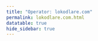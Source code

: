 ```yaml
---
title: "Operator: lokodlare.com"
permalink: lokodlare.com.html
datatable: true
hide_sidebar: true
---
```


<div>                        <script type="text/javascript">window.PlotlyConfig = {MathJaxConfig: 'local'};</script>
        <script src="https://cdn.plot.ly/plotly-2.4.2.min.js"></script>                <div id="b193df80-a898-4084-8b29-52a7cb139fe3" class="plotly-graph-div" style="height:100%; width:100%;"></div>            <script type="text/javascript">                                    window.PLOTLYENV=window.PLOTLYENV || {};                                    if (document.getElementById("b193df80-a898-4084-8b29-52a7cb139fe3")) {                    Plotly.newPlot(                        "b193df80-a898-4084-8b29-52a7cb139fe3",                        [{"name":"exit probability (%)","type":"scatter","x":["2021-11-06","2021-11-07","2021-11-08","2021-11-09","2021-11-10","2021-11-11","2021-11-12","2021-11-13","2021-11-14","2021-11-15","2021-11-16","2021-11-17","2021-11-19","2021-11-20","2021-11-21","2021-11-22","2021-11-23","2021-11-24","2021-11-25","2021-11-27","2021-11-28","2021-11-29","2021-11-30","2021-12-01","2021-12-02","2021-12-03","2021-12-04","2021-12-05","2021-12-06","2021-12-07","2021-12-08","2021-12-09","2021-12-10","2021-12-11","2021-12-12","2021-12-13","2021-12-14","2021-12-15","2021-12-16","2021-12-17","2021-12-18","2021-12-19","2021-12-20","2021-12-21","2021-12-22","2021-12-23","2021-12-25","2021-12-26","2021-12-27","2021-12-28","2021-12-29","2021-12-30","2021-12-31","2022-01-01","2022-01-02","2022-01-03","2022-01-04","2022-01-05","2022-01-06","2022-01-07","2022-01-08","2022-01-09","2022-01-10","2022-01-11","2022-01-12","2022-01-13","2022-01-14","2022-01-15","2022-01-16","2022-01-17","2022-01-18","2022-01-19","2022-01-20","2022-01-21","2022-01-22","2022-01-23","2022-01-24","2022-01-25","2022-01-26","2022-01-27","2022-01-28","2022-01-29","2022-01-30","2022-01-31","2022-02-01","2022-02-02","2022-02-03","2022-02-04","2022-02-05","2022-02-06","2022-02-07","2022-02-08","2022-02-09","2022-02-10","2022-02-11","2022-02-12","2022-02-13","2022-02-14","2022-02-15","2022-02-16","2022-02-17","2022-02-18","2022-02-19","2022-02-20","2022-02-21","2022-02-22","2022-02-23","2022-02-24","2022-02-25","2022-02-26","2022-02-27","2022-02-28","2022-03-01","2022-03-02","2022-03-03","2022-03-04","2022-03-06","2022-03-07","2022-03-08","2022-03-09","2022-03-10","2022-03-11","2022-03-12","2022-03-13","2022-03-14","2022-03-15","2022-03-16","2022-03-17","2022-03-18","2022-03-19","2022-03-20","2022-03-21","2022-03-22","2022-03-23","2022-03-24","2022-03-25","2022-03-26","2022-03-27","2022-03-28","2022-03-29","2022-03-30","2022-03-31","2022-04-01","2022-04-02","2022-04-03","2022-04-04"],"xaxis":"x","y":[0.0,0.0,0.0,0.0,0.0,0.0,0.0,0.0,0.0,null,0.0,0.0,0.0,0.0,0.0,0.0,0.0,0.0,0.04,0.03,0.09,0.12,0.18,0.26,0.27,0.32,0.35,0.37,0.39,0.4,0.42,0.42,0.44,0.45,0.46,0.5,0.61,0.66,0.74,0.78,0.83,0.87,0.93,0.33,0.29,0.3,0.29,0.28,0.28,0.28,0.25,0.27,0.27,0.28,0.33,0.35,0.71,0.79,0.9,0.96,0.83,0.84,0.98,0.98,1.03,0.99,1.11,1.11,1.03,1.12,1.1,1.11,1.08,1.0,1.0,1.06,1.04,1.06,1.09,1.07,1.07,1.09,1.08,1.05,1.05,1.02,1.0,0.99,1.14,0.97,0.97,0.58,0.61,0.67,0.68,0.66,0.66,0.65,0.63,0.65,0.66,0.66,0.66,0.63,0.63,0.64,0.62,0.65,0.63,0.62,0.62,0.59,0.58,0.59,0.59,0.59,0.6,0.63,0.63,0.66,0.64,0.64,1.15,1.16,1.28,1.36,1.34,1.33,1.91,1.96,1.97,2.03,2.1,2.11,2.1,2.15,2.19,3.44,3.44,3.25,3.3,3.3,3.28,3.19,3.11,3.06],"yaxis":"y"},{"name":"guard probability (%)","type":"scatter","x":["2021-11-06","2021-11-07","2021-11-08","2021-11-09","2021-11-10","2021-11-11","2021-11-12","2021-11-13","2021-11-14","2021-11-15","2021-11-16","2021-11-17","2021-11-19","2021-11-20","2021-11-21","2021-11-22","2021-11-23","2021-11-24","2021-11-25","2021-11-27","2021-11-28","2021-11-29","2021-11-30","2021-12-01","2021-12-02","2021-12-03","2021-12-04","2021-12-05","2021-12-06","2021-12-07","2021-12-08","2021-12-09","2021-12-10","2021-12-11","2021-12-12","2021-12-13","2021-12-14","2021-12-15","2021-12-16","2021-12-17","2021-12-18","2021-12-19","2021-12-20","2021-12-21","2021-12-22","2021-12-23","2021-12-25","2021-12-26","2021-12-27","2021-12-28","2021-12-29","2021-12-30","2021-12-31","2022-01-01","2022-01-02","2022-01-03","2022-01-04","2022-01-05","2022-01-06","2022-01-07","2022-01-08","2022-01-09","2022-01-10","2022-01-11","2022-01-12","2022-01-13","2022-01-14","2022-01-15","2022-01-16","2022-01-17","2022-01-18","2022-01-19","2022-01-20","2022-01-21","2022-01-22","2022-01-23","2022-01-24","2022-01-25","2022-01-26","2022-01-27","2022-01-28","2022-01-29","2022-01-30","2022-01-31","2022-02-01","2022-02-02","2022-02-03","2022-02-04","2022-02-05","2022-02-06","2022-02-07","2022-02-08","2022-02-09","2022-02-10","2022-02-11","2022-02-12","2022-02-13","2022-02-14","2022-02-15","2022-02-16","2022-02-17","2022-02-18","2022-02-19","2022-02-20","2022-02-21","2022-02-22","2022-02-23","2022-02-24","2022-02-25","2022-02-26","2022-02-27","2022-02-28","2022-03-01","2022-03-02","2022-03-03","2022-03-04","2022-03-06","2022-03-07","2022-03-08","2022-03-09","2022-03-10","2022-03-11","2022-03-12","2022-03-13","2022-03-14","2022-03-15","2022-03-16","2022-03-17","2022-03-18","2022-03-19","2022-03-20","2022-03-21","2022-03-22","2022-03-23","2022-03-24","2022-03-25","2022-03-26","2022-03-27","2022-03-28","2022-03-29","2022-03-30","2022-03-31","2022-04-01","2022-04-02","2022-04-03","2022-04-04"],"xaxis":"x","y":[0.0,0.0,0.0,0.0,0.0,0.0,0.0,0.0,0.1,null,0.0,0.0,0.0,0.0,0.0,0.14,0.65,0.8,0.79,0.92,1.19,1.11,1.01,1.07,1.12,1.03,1.04,1.02,1.07,0.99,1.04,1.08,1.08,1.06,1.06,1.08,1.04,1.04,1.55,1.54,1.53,1.46,1.46,1.43,1.44,1.35,1.36,1.35,1.38,1.51,1.55,1.53,1.61,1.65,1.68,1.71,1.64,1.67,1.67,1.71,2.13,2.08,2.13,2.07,2.16,2.17,2.21,2.21,2.2,2.21,2.24,2.24,2.18,2.26,2.18,2.21,2.32,2.38,2.39,2.6,2.6,2.64,2.67,2.7,2.86,2.83,2.87,3.13,2.94,2.95,2.97,3.26,3.06,2.98,3.01,3.02,3.17,3.14,3.1,3.1,3.06,3.03,2.93,2.89,2.82,2.78,2.79,2.84,2.85,2.84,2.83,2.86,2.83,2.9,2.94,3.11,3.0,3.07,3.16,3.15,3.12,3.36,3.2,3.19,3.17,3.39,3.44,3.47,3.38,3.32,3.22,3.24,3.26,3.21,3.24,3.21,3.33,3.2,3.16,3.24,3.28,3.3,3.3,3.27,3.29,3.38],"yaxis":"y"},{"name":"advertised bandwidth","type":"scatter","x":["2021-11-06","2021-11-07","2021-11-08","2021-11-09","2021-11-10","2021-11-11","2021-11-12","2021-11-13","2021-11-14","2021-11-15","2021-11-16","2021-11-17","2021-11-19","2021-11-20","2021-11-21","2021-11-22","2021-11-23","2021-11-24","2021-11-25","2021-11-27","2021-11-28","2021-11-29","2021-11-30","2021-12-01","2021-12-02","2021-12-03","2021-12-04","2021-12-05","2021-12-06","2021-12-07","2021-12-08","2021-12-09","2021-12-10","2021-12-11","2021-12-12","2021-12-13","2021-12-14","2021-12-15","2021-12-16","2021-12-17","2021-12-18","2021-12-19","2021-12-20","2021-12-21","2021-12-22","2021-12-23","2021-12-25","2021-12-26","2021-12-27","2021-12-28","2021-12-29","2021-12-30","2021-12-31","2022-01-01","2022-01-02","2022-01-03","2022-01-04","2022-01-05","2022-01-06","2022-01-07","2022-01-08","2022-01-09","2022-01-10","2022-01-11","2022-01-12","2022-01-13","2022-01-14","2022-01-15","2022-01-16","2022-01-17","2022-01-18","2022-01-19","2022-01-20","2022-01-21","2022-01-22","2022-01-23","2022-01-24","2022-01-25","2022-01-26","2022-01-27","2022-01-28","2022-01-29","2022-01-30","2022-01-31","2022-02-01","2022-02-02","2022-02-03","2022-02-04","2022-02-05","2022-02-06","2022-02-07","2022-02-08","2022-02-09","2022-02-10","2022-02-11","2022-02-12","2022-02-13","2022-02-14","2022-02-15","2022-02-16","2022-02-17","2022-02-18","2022-02-19","2022-02-20","2022-02-21","2022-02-22","2022-02-23","2022-02-24","2022-02-25","2022-02-26","2022-02-27","2022-02-28","2022-03-01","2022-03-02","2022-03-03","2022-03-04","2022-03-06","2022-03-07","2022-03-08","2022-03-09","2022-03-10","2022-03-11","2022-03-12","2022-03-13","2022-03-14","2022-03-15","2022-03-16","2022-03-17","2022-03-18","2022-03-19","2022-03-20","2022-03-21","2022-03-22","2022-03-23","2022-03-24","2022-03-25","2022-03-26","2022-03-27","2022-03-28","2022-03-29","2022-03-30","2022-03-31","2022-04-01","2022-04-02","2022-04-03","2022-04-04"],"xaxis":"x","y":[0.0,0.07,0.17,0.2,0.27,0.41,0.71,0.77,1.21,1.44,1.52,1.69,2.51,2.63,3.06,3.35,3.46,3.73,3.76,3.95,4.1,3.92,4.26,4.28,4.39,4.44,4.46,4.38,4.12,4.5,4.49,5.19,5.39,5.47,5.54,5.97,6.44,6.79,6.89,7.09,7.15,7.23,7.29,7.25,7.35,7.37,7.52,7.76,7.97,8.2,8.08,8.38,8.73,9.24,9.46,10.34,10.82,11.38,12.08,12.72,12.91,13.12,13.2,13.29,13.22,13.54,13.4,13.32,13.79,13.57,13.49,13.65,13.73,13.97,14.0,14.31,14.43,14.5,14.58,14.74,14.72,14.54,14.42,14.31,14.36,14.46,14.51,14.49,14.43,14.4,14.1,14.24,14.33,14.22,14.45,14.66,14.56,14.42,14.52,14.48,14.63,14.63,14.36,14.54,14.62,15.06,15.31,15.64,15.92,16.08,16.25,16.04,15.88,16.2,16.33,16.42,17.41,17.44,17.41,17.57,17.31,17.43,17.46,17.81,19.35,19.53,19.66,19.76,19.65,19.16,19.15,18.99,19.02,19.09,19.33,19.4,19.77,20.09,20.27,21.04,21.16,21.16,21.78,21.85,21.81,21.89],"yaxis":"y2"}],                        {"hovermode":"x","template":{"data":{"bar":[{"error_x":{"color":"#2a3f5f"},"error_y":{"color":"#2a3f5f"},"marker":{"line":{"color":"#E5ECF6","width":0.5},"pattern":{"fillmode":"overlay","size":10,"solidity":0.2}},"type":"bar"}],"barpolar":[{"marker":{"line":{"color":"#E5ECF6","width":0.5},"pattern":{"fillmode":"overlay","size":10,"solidity":0.2}},"type":"barpolar"}],"carpet":[{"aaxis":{"endlinecolor":"#2a3f5f","gridcolor":"white","linecolor":"white","minorgridcolor":"white","startlinecolor":"#2a3f5f"},"baxis":{"endlinecolor":"#2a3f5f","gridcolor":"white","linecolor":"white","minorgridcolor":"white","startlinecolor":"#2a3f5f"},"type":"carpet"}],"choropleth":[{"colorbar":{"outlinewidth":0,"ticks":""},"type":"choropleth"}],"contour":[{"colorbar":{"outlinewidth":0,"ticks":""},"colorscale":[[0.0,"#0d0887"],[0.1111111111111111,"#46039f"],[0.2222222222222222,"#7201a8"],[0.3333333333333333,"#9c179e"],[0.4444444444444444,"#bd3786"],[0.5555555555555556,"#d8576b"],[0.6666666666666666,"#ed7953"],[0.7777777777777778,"#fb9f3a"],[0.8888888888888888,"#fdca26"],[1.0,"#f0f921"]],"type":"contour"}],"contourcarpet":[{"colorbar":{"outlinewidth":0,"ticks":""},"type":"contourcarpet"}],"heatmap":[{"colorbar":{"outlinewidth":0,"ticks":""},"colorscale":[[0.0,"#0d0887"],[0.1111111111111111,"#46039f"],[0.2222222222222222,"#7201a8"],[0.3333333333333333,"#9c179e"],[0.4444444444444444,"#bd3786"],[0.5555555555555556,"#d8576b"],[0.6666666666666666,"#ed7953"],[0.7777777777777778,"#fb9f3a"],[0.8888888888888888,"#fdca26"],[1.0,"#f0f921"]],"type":"heatmap"}],"heatmapgl":[{"colorbar":{"outlinewidth":0,"ticks":""},"colorscale":[[0.0,"#0d0887"],[0.1111111111111111,"#46039f"],[0.2222222222222222,"#7201a8"],[0.3333333333333333,"#9c179e"],[0.4444444444444444,"#bd3786"],[0.5555555555555556,"#d8576b"],[0.6666666666666666,"#ed7953"],[0.7777777777777778,"#fb9f3a"],[0.8888888888888888,"#fdca26"],[1.0,"#f0f921"]],"type":"heatmapgl"}],"histogram":[{"marker":{"pattern":{"fillmode":"overlay","size":10,"solidity":0.2}},"type":"histogram"}],"histogram2d":[{"colorbar":{"outlinewidth":0,"ticks":""},"colorscale":[[0.0,"#0d0887"],[0.1111111111111111,"#46039f"],[0.2222222222222222,"#7201a8"],[0.3333333333333333,"#9c179e"],[0.4444444444444444,"#bd3786"],[0.5555555555555556,"#d8576b"],[0.6666666666666666,"#ed7953"],[0.7777777777777778,"#fb9f3a"],[0.8888888888888888,"#fdca26"],[1.0,"#f0f921"]],"type":"histogram2d"}],"histogram2dcontour":[{"colorbar":{"outlinewidth":0,"ticks":""},"colorscale":[[0.0,"#0d0887"],[0.1111111111111111,"#46039f"],[0.2222222222222222,"#7201a8"],[0.3333333333333333,"#9c179e"],[0.4444444444444444,"#bd3786"],[0.5555555555555556,"#d8576b"],[0.6666666666666666,"#ed7953"],[0.7777777777777778,"#fb9f3a"],[0.8888888888888888,"#fdca26"],[1.0,"#f0f921"]],"type":"histogram2dcontour"}],"mesh3d":[{"colorbar":{"outlinewidth":0,"ticks":""},"type":"mesh3d"}],"parcoords":[{"line":{"colorbar":{"outlinewidth":0,"ticks":""}},"type":"parcoords"}],"pie":[{"automargin":true,"type":"pie"}],"scatter":[{"marker":{"colorbar":{"outlinewidth":0,"ticks":""}},"type":"scatter"}],"scatter3d":[{"line":{"colorbar":{"outlinewidth":0,"ticks":""}},"marker":{"colorbar":{"outlinewidth":0,"ticks":""}},"type":"scatter3d"}],"scattercarpet":[{"marker":{"colorbar":{"outlinewidth":0,"ticks":""}},"type":"scattercarpet"}],"scattergeo":[{"marker":{"colorbar":{"outlinewidth":0,"ticks":""}},"type":"scattergeo"}],"scattergl":[{"marker":{"colorbar":{"outlinewidth":0,"ticks":""}},"type":"scattergl"}],"scattermapbox":[{"marker":{"colorbar":{"outlinewidth":0,"ticks":""}},"type":"scattermapbox"}],"scatterpolar":[{"marker":{"colorbar":{"outlinewidth":0,"ticks":""}},"type":"scatterpolar"}],"scatterpolargl":[{"marker":{"colorbar":{"outlinewidth":0,"ticks":""}},"type":"scatterpolargl"}],"scatterternary":[{"marker":{"colorbar":{"outlinewidth":0,"ticks":""}},"type":"scatterternary"}],"surface":[{"colorbar":{"outlinewidth":0,"ticks":""},"colorscale":[[0.0,"#0d0887"],[0.1111111111111111,"#46039f"],[0.2222222222222222,"#7201a8"],[0.3333333333333333,"#9c179e"],[0.4444444444444444,"#bd3786"],[0.5555555555555556,"#d8576b"],[0.6666666666666666,"#ed7953"],[0.7777777777777778,"#fb9f3a"],[0.8888888888888888,"#fdca26"],[1.0,"#f0f921"]],"type":"surface"}],"table":[{"cells":{"fill":{"color":"#EBF0F8"},"line":{"color":"white"}},"header":{"fill":{"color":"#C8D4E3"},"line":{"color":"white"}},"type":"table"}]},"layout":{"annotationdefaults":{"arrowcolor":"#2a3f5f","arrowhead":0,"arrowwidth":1},"autotypenumbers":"strict","coloraxis":{"colorbar":{"outlinewidth":0,"ticks":""}},"colorscale":{"diverging":[[0,"#8e0152"],[0.1,"#c51b7d"],[0.2,"#de77ae"],[0.3,"#f1b6da"],[0.4,"#fde0ef"],[0.5,"#f7f7f7"],[0.6,"#e6f5d0"],[0.7,"#b8e186"],[0.8,"#7fbc41"],[0.9,"#4d9221"],[1,"#276419"]],"sequential":[[0.0,"#0d0887"],[0.1111111111111111,"#46039f"],[0.2222222222222222,"#7201a8"],[0.3333333333333333,"#9c179e"],[0.4444444444444444,"#bd3786"],[0.5555555555555556,"#d8576b"],[0.6666666666666666,"#ed7953"],[0.7777777777777778,"#fb9f3a"],[0.8888888888888888,"#fdca26"],[1.0,"#f0f921"]],"sequentialminus":[[0.0,"#0d0887"],[0.1111111111111111,"#46039f"],[0.2222222222222222,"#7201a8"],[0.3333333333333333,"#9c179e"],[0.4444444444444444,"#bd3786"],[0.5555555555555556,"#d8576b"],[0.6666666666666666,"#ed7953"],[0.7777777777777778,"#fb9f3a"],[0.8888888888888888,"#fdca26"],[1.0,"#f0f921"]]},"colorway":["#636efa","#EF553B","#00cc96","#ab63fa","#FFA15A","#19d3f3","#FF6692","#B6E880","#FF97FF","#FECB52"],"font":{"color":"#2a3f5f"},"geo":{"bgcolor":"white","lakecolor":"white","landcolor":"#E5ECF6","showlakes":true,"showland":true,"subunitcolor":"white"},"hoverlabel":{"align":"left"},"hovermode":"closest","mapbox":{"style":"light"},"paper_bgcolor":"white","plot_bgcolor":"#E5ECF6","polar":{"angularaxis":{"gridcolor":"white","linecolor":"white","ticks":""},"bgcolor":"#E5ECF6","radialaxis":{"gridcolor":"white","linecolor":"white","ticks":""}},"scene":{"xaxis":{"backgroundcolor":"#E5ECF6","gridcolor":"white","gridwidth":2,"linecolor":"white","showbackground":true,"ticks":"","zerolinecolor":"white"},"yaxis":{"backgroundcolor":"#E5ECF6","gridcolor":"white","gridwidth":2,"linecolor":"white","showbackground":true,"ticks":"","zerolinecolor":"white"},"zaxis":{"backgroundcolor":"#E5ECF6","gridcolor":"white","gridwidth":2,"linecolor":"white","showbackground":true,"ticks":"","zerolinecolor":"white"}},"shapedefaults":{"line":{"color":"#2a3f5f"}},"ternary":{"aaxis":{"gridcolor":"white","linecolor":"white","ticks":""},"baxis":{"gridcolor":"white","linecolor":"white","ticks":""},"bgcolor":"#E5ECF6","caxis":{"gridcolor":"white","linecolor":"white","ticks":""}},"title":{"x":0.05},"xaxis":{"automargin":true,"gridcolor":"white","linecolor":"white","ticks":"","title":{"standoff":15},"zerolinecolor":"white","zerolinewidth":2},"yaxis":{"automargin":true,"gridcolor":"white","linecolor":"white","ticks":"","title":{"standoff":15},"zerolinecolor":"white","zerolinewidth":2}}},"xaxis":{"anchor":"y","domain":[0.0,0.94],"rangeselector":{"buttons":[{"count":7,"label":"week","step":"day","stepmode":"backward"},{"count":1,"label":"month","step":"month","stepmode":"backward"},{"count":6,"label":"6 months","step":"month","stepmode":"backward"},{"count":1,"label":"year","step":"year","stepmode":"backward"},{"step":"all"}]}},"yaxis":{"anchor":"x","domain":[0.0,1.0],"rangemode":"nonnegative","ticksuffix":"%","title":{"text":"exit / guard probability"}},"yaxis2":{"anchor":"x","overlaying":"y","rangemode":"nonnegative","side":"right","ticksuffix":" Gbit/s","title":{"text":"advertised bandwidth"}}},                        {"responsive": true}                    )                };                            </script>        </div>

Only proven relays are included in the graph and table. A proven relay claims to be part of a domain
and can be verified to be part of it via the
["well-known" URL or DNS records](https://nusenu.github.io/ContactInfo-Information-Sharing-Specification/#proof).

<div class="datatable-begin"></div>

| Nickname                                                                   |   Mbit/s | Exit   | IPv4                                                     | IPv6                                                                                                   | First Seen   | Tor Version   | AS Name                                         |
|:---------------------------------------------------------------------------|---------:|:-------|:---------------------------------------------------------|:-------------------------------------------------------------------------------------------------------|:-------------|:--------------|:------------------------------------------------|
| [who5USicebeer38](w/relay/0178F90748F92094C6737C0490C1931311C3091E.html)   |       74 | N      | [69.30.202.166](https://stat.ripe.net/69.30.202.166)     | None                                                                                                   | 2022-02-13   | 0.4.6.9       | [WII](w/as_number/AS32097)                      |
| [gbt2USicebeer04b](w/relay/0501011B32C77C3FFE68DC4B3E40FC5D27F9501B.html)  |       72 | N      | [64.187.229.195](https://stat.ripe.net/64.187.229.195)   | None                                                                                                   | 2021-11-25   | 0.4.6.9       | [QUICKPACKET](w/as_number/AS46261)              |
| [mevPLXicebeer01](w/relay/051D27A4EFE2832D5C9DFE5CF58F2448A05B489A.html)   |      183 | Y      | [95.214.54.97](https://stat.ripe.net/95.214.54.97)       | [2a03:cfc0:8000:7::5fd6:365e](https://stat.ripe.net/2a03:cfc0:8000:7::5fd6:365e)                       | 2021-11-25   | 0.4.6.9       | [Meverywhere sp. z o.o.](w/as_number/AS201814)  |
| [gbtUSicebeer7b](w/relay/0711DE2C3F2A3B90CCB980112A0057F71B68F602.html)    |      130 | N      | [64.187.229.181](https://stat.ripe.net/64.187.229.181)   | None                                                                                                   | 2021-11-16   | 0.4.6.9       | [QUICKPACKET](w/as_number/AS46261)              |
| [psyUSicebeer04](w/relay/085277CE0D8797407CC63DD42406F80DB1CC66F9.html)    |       34 | N      | [104.149.179.77](https://stat.ripe.net/104.149.179.77)   | None                                                                                                   | 2021-11-16   | 0.4.6.9       | [AS40676](w/as_number/AS40676)                  |
| [gbt2USicebeer19](w/relay/087A5DAE1DBFC26A3972909F766BB0EAF9AC965F.html)   |       90 | N      | [64.187.229.203](https://stat.ripe.net/64.187.229.203)   | None                                                                                                   | 2021-12-07   | 0.4.6.9       | [QUICKPACKET](w/as_number/AS46261)              |
| [gbt2USicebeer12b](w/relay/08B2A5DC1895433BBFBD4B3ED609A0B3B1B613E2.html)  |       79 | N      | [64.187.229.199](https://stat.ripe.net/64.187.229.199)   | None                                                                                                   | 2021-12-10   | 0.4.6.9       | [QUICKPACKET](w/as_number/AS46261)              |
| [mev3PLicebeer79](w/relay/0907B2FF94376C41CB7EB0535D8717FD9F2E84B1.html)   |      177 | Y      | [95.214.52.156](https://stat.ripe.net/95.214.52.156)     | None                                                                                                   | 2022-03-12   | 0.4.6.10      | [Meverywhere sp. z o.o.](w/as_number/AS201814)  |
| [gbtUSicebeer04b](w/relay/09E5849CD3F3670697B97DB8AF9CF4CDF9EDDDDC.html)   |       85 | N      | [64.187.229.179](https://stat.ripe.net/64.187.229.179)   | None                                                                                                   | 2021-12-31   | 0.4.6.9       | [QUICKPACKET](w/as_number/AS46261)              |
| [gbt2USicebeer25](w/relay/09F9F2DCC9E05B91DDDF0B61149719AF7A481A15.html)   |       84 | N      | [64.187.229.206](https://stat.ripe.net/64.187.229.206)   | None                                                                                                   | 2021-12-07   | 0.4.6.9       | [QUICKPACKET](w/as_number/AS46261)              |
| [hopUSicebeer30](w/relay/0A0DC150BCD9678045D1D88C41209DE5B7E50F12.html)    |       50 | N      | [23.175.145.42](https://stat.ripe.net/23.175.145.42)     | None                                                                                                   | 2022-01-14   | 0.4.6.9       | [HON-ASN](w/as_number/AS397391)                 |
| [thomasCAicebeer01](w/relay/0A46606FC2657A3C487FD5F29793E554CB8FAEFF.html) |       87 | N      | [198.27.115.99](https://stat.ripe.net/198.27.115.99)     | None                                                                                                   | 2021-11-06   | 0.4.6.9       | [OVH SAS](w/as_number/AS16276)                  |
| [who4USicebeer47](w/relay/0B8A5579F43051214E28854924205203A801E50A.html)   |       75 | N      | [173.208.190.12](https://stat.ripe.net/173.208.190.12)   | None                                                                                                   | 2022-02-19   | 0.4.6.9       | [WII](w/as_number/AS32097)                      |
| [gbt2USicebeer02b](w/relay/0BCB2B8ED4B3388DF9EF90E1623AD6DA9801A6F1.html)  |       58 | N      | [64.187.229.194](https://stat.ripe.net/64.187.229.194)   | None                                                                                                   | 2021-12-11   | 0.4.6.9       | [QUICKPACKET](w/as_number/AS46261)              |
| [gbtUSicebeer24b](w/relay/0BFC525727669F30956354C4AA02B4525499CAA3.html)   |       99 | N      | [64.187.229.189](https://stat.ripe.net/64.187.229.189)   | None                                                                                                   | 2022-02-05   | 0.4.6.9       | [QUICKPACKET](w/as_number/AS46261)              |
| [oneNLXicebeer05](w/relay/0E86240E3732B8506652463B34C23E3E6CF7ECD8.html)   |       76 | N      | [51.158.147.221](https://stat.ripe.net/51.158.147.221)   | [2001:bc8:6010:214:208:a2ff:fe0c:8ed2](https://stat.ripe.net/2001:bc8:6010:214:208:a2ff:fe0c:8ed2)     | 2021-12-31   | 0.4.6.9       | [ONLINE S.A.S.](w/as_number/AS12876)            |
| [gbtUSicebeer67](w/relay/0FE7C471EF7ABF57D3397B1FEAB6F1ECB7CBF111.html)    |       92 | N      | [64.187.229.185](https://stat.ripe.net/64.187.229.185)   | None                                                                                                   | 2022-02-28   | 0.4.6.9       | [QUICKPACKET](w/as_number/AS46261)              |
| [whoUSicebeer14](w/relay/12FDB8F00FBBFCBCB13656D3CB72AF21A5333063.html)    |       57 | N      | [192.187.103.77](https://stat.ripe.net/192.187.103.77)   | None                                                                                                   | 2021-12-31   | 0.4.6.9       | [NOCIX](w/as_number/AS33387)                    |
| [1bluDEicebeer51](w/relay/16ED02A2E376F660FA451FCF53DA0366DD499B1F.html)   |      240 | N      | [178.254.26.11](https://stat.ripe.net/178.254.26.11)     | None                                                                                                   | 2022-02-21   | 0.4.6.10      | [EVANZO e-commerce GmbH](w/as_number/AS42730)   |
| [gbtUSicebeer16b](w/relay/17C099FF7E2E22F9169512F6D403D277D623AFE3.html)   |       80 | N      | [64.187.229.187](https://stat.ripe.net/64.187.229.187)   | None                                                                                                   | 2022-02-05   | 0.4.6.9       | [QUICKPACKET](w/as_number/AS46261)              |
| [hopUSicebeer08](w/relay/18D75FE9C9B470A7560C9BEDF7ECDC5D6C23C979.html)    |       43 | N      | [23.175.145.43](https://stat.ripe.net/23.175.145.43)     | None                                                                                                   | 2021-12-07   | 0.4.6.9       | [HON-ASN](w/as_number/AS397391)                 |
| [gbt2USicebeer22](w/relay/19A293C92895A951DB61DF39EBD0DCD014155764.html)   |       73 | N      | [64.187.229.204](https://stat.ripe.net/64.187.229.204)   | None                                                                                                   | 2021-12-07   | 0.4.6.9       | [QUICKPACKET](w/as_number/AS46261)              |
| [who7USicebeer05](w/relay/1B174B0FDAAAC50A78B12E64143D47ED7922C8EE.html)   |       71 | N      | [142.54.190.250](https://stat.ripe.net/142.54.190.250)   | None                                                                                                   | 2021-11-16   | 0.4.6.9       | [NOCIX](w/as_number/AS33387)                    |
| [edgUSicebeer58](w/relay/1C486D97A570B175811F49681E7228AFDB21553F.html)    |       42 | N      | [38.86.130.174](https://stat.ripe.net/38.86.130.174)     | None                                                                                                   | 2022-02-22   | 0.4.6.10      | [Edgevirt](w/as_number/AS142580)                |
| [gbtUSicebeer62](w/relay/1D6ED91FB738C00223201E9DDA14394F018FAA0B.html)    |      141 | N      | [64.187.229.189](https://stat.ripe.net/64.187.229.189)   | None                                                                                                   | 2022-02-25   | 0.4.6.9       | [QUICKPACKET](w/as_number/AS46261)              |
| [gbtUSicebeer06b](w/relay/1F2EC0DB59ED988CB017A802980A242215631DEB.html)   |      100 | N      | [64.187.229.180](https://stat.ripe.net/64.187.229.180)   | None                                                                                                   | 2021-12-07   | 0.4.6.9       | [QUICKPACKET](w/as_number/AS46261)              |
| [who4USicebeer22](w/relay/23388E5F9D7916F84FE99861349178A3BC7E0B5A.html)   |       72 | N      | [173.208.190.11](https://stat.ripe.net/173.208.190.11)   | None                                                                                                   | 2021-12-07   | 0.4.6.9       | [WII](w/as_number/AS32097)                      |
| [who3USicebeer10](w/relay/2852CFF5C65118E257AA71BA13D348FFFA05D1FA.html)   |       83 | N      | [69.30.203.246](https://stat.ripe.net/69.30.203.246)     | None                                                                                                   | 2021-11-16   | 0.4.6.9       | [WII](w/as_number/AS32097)                      |
| [mev4PLicebeer82](w/relay/289B0852C064AD64E957F956960E215E4752E213.html)   |      169 | Y      | [95.214.54.60](https://stat.ripe.net/95.214.54.60)       | None                                                                                                   | 2022-03-18   | 0.4.6.10      | [Meverywhere sp. z o.o.](w/as_number/AS201814)  |
| [OneNLicebeer10](w/relay/28BAAF5BB0616271467E5BBF6E2C3A11C54E1F2A.html)    |      137 | N      | [51.15.7.157](https://stat.ripe.net/51.15.7.157)         | None                                                                                                   | 2021-12-31   | 0.4.6.9       | [ONLINE S.A.S.](w/as_number/AS12876)            |
| [gbt2USicebeer10](w/relay/2B3C317776CA57F92050F743C206A90625DB3304.html)   |       80 | N      | [64.187.229.198](https://stat.ripe.net/64.187.229.198)   | None                                                                                                   | 2021-12-07   | 0.4.6.9       | [QUICKPACKET](w/as_number/AS46261)              |
| [1bluDEicebeer52](w/relay/2B814174F3FE73A50C6EFBD295EE25F207E0F43E.html)   |      212 | N      | [178.254.26.11](https://stat.ripe.net/178.254.26.11)     | None                                                                                                   | 2022-02-21   | 0.4.6.10      | [EVANZO e-commerce GmbH](w/as_number/AS42730)   |
| [who3USicebeer09](w/relay/2C35DDC128B208C4D903B4791939C34D7DC4176D.html)   |      142 | N      | [69.30.203.246](https://stat.ripe.net/69.30.203.246)     | None                                                                                                   | 2021-11-16   | 0.4.6.9       | [WII](w/as_number/AS32097)                      |
| [oneNLicebeer11](w/relay/2F88B92701D3CC01B625B0BF7F4AF010F6991C98.html)    |      131 | N      | [51.15.7.157](https://stat.ripe.net/51.15.7.157)         | None                                                                                                   | 2021-12-31   | 0.4.6.9       | [ONLINE S.A.S.](w/as_number/AS12876)            |
| [who4USicebeer36](w/relay/2FBEAEC4B090DDCB839E0251DD85F62760EF751C.html)   |      112 | N      | [173.208.190.14](https://stat.ripe.net/173.208.190.14)   | None                                                                                                   | 2022-02-08   | 0.4.6.9       | [WII](w/as_number/AS32097)                      |
| [gbt2USicebeer03](w/relay/317F164197B6E521DA2F9D4F09B39374206AB3D8.html)   |      110 | N      | [64.187.229.195](https://stat.ripe.net/64.187.229.195)   | None                                                                                                   | 2021-12-04   | 0.4.6.9       | [QUICKPACKET](w/as_number/AS46261)              |
| [terNOicebeer17](w/relay/3287F79D9C1687BF7F3A9D140369CA64D2FD111B.html)    |      186 | Y      | [185.243.218.41](https://stat.ripe.net/185.243.218.41)   | [2a03:94e0:ffff:185:243:218:0:41](https://stat.ripe.net/2a03:94e0:ffff:185:243:218:0:41)               | 2022-01-02   | 0.4.6.9       | [TerraHost AS](w/as_number/AS56655)             |
| [gbt2USicebeer05](w/relay/338A73038175EDECDD3D2CED6454ED5FC3B0B1C0.html)   |       78 | N      | [64.187.229.196](https://stat.ripe.net/64.187.229.196)   | None                                                                                                   | 2021-12-07   | 0.4.6.9       | [QUICKPACKET](w/as_number/AS46261)              |
| [gbtUSicebeer11](w/relay/36B2F3E8B4052B294E5A5486202E2307BE1B80D8.html)    |      134 | N      | [64.187.229.183](https://stat.ripe.net/64.187.229.183)   | None                                                                                                   | 2021-11-16   | 0.4.6.9       | [QUICKPACKET](w/as_number/AS46261)              |
| [gbtUSicebeer08](w/relay/38C40FA1D95D1C4235D80791D9D584EAF8AE4586.html)    |       96 | N      | [64.187.229.181](https://stat.ripe.net/64.187.229.181)   | None                                                                                                   | 2021-11-16   | 0.4.6.9       | [QUICKPACKET](w/as_number/AS46261)              |
| [hetzDEicebeer93](w/relay/38EA31CEBF4B074D42338BF0254C8B914FB0DE58.html)   |      164 | N      | [78.47.165.239](https://stat.ripe.net/78.47.165.239)     | [2a01:4f8:c0c:b314::1](https://stat.ripe.net/2a01:4f8:c0c:b314::1)                                     | 2022-03-27   | 0.4.6.10      | [Hetzner Online GmbH](w/as_number/AS24940)      |
| [hetzDEicebeer92](w/relay/391BBFC99AE67BE8E726B2C6E724A5B33F1789B3.html)   |      135 | N      | [116.203.32.250](https://stat.ripe.net/116.203.32.250)   | [2a01:4f8:c2c:a8fb::1](https://stat.ripe.net/2a01:4f8:c2c:a8fb::1)                                     | 2022-03-27   | 0.4.6.10      | [Hetzner Online GmbH](w/as_number/AS24940)      |
| [gbt2USicebeer26](w/relay/399F99CB398A003B1FA24828BB8F0C282F1AA1B2.html)   |      126 | N      | [64.187.229.206](https://stat.ripe.net/64.187.229.206)   | None                                                                                                   | 2021-12-07   | 0.4.6.9       | [QUICKPACKET](w/as_number/AS46261)              |
| [whoUSicebeer12](w/relay/3ACA1B9202A5FB93B43E4AC56FE1F4BBE2C68909.html)    |       70 | N      | [192.187.103.78](https://stat.ripe.net/192.187.103.78)   | None                                                                                                   | 2022-01-01   | 0.4.6.9       | [NOCIX](w/as_number/AS33387)                    |
| [whoUSicebeer13](w/relay/3BAA58D3696BE1183CF03648E5B44EC14C05F871.html)    |       40 | N      | [192.187.103.78](https://stat.ripe.net/192.187.103.78)   | None                                                                                                   | 2022-01-01   | 0.4.6.9       | [NOCIX](w/as_number/AS33387)                    |
| [psyUSicebeer08](w/relay/3C191D25DE4BD6982B65048DC403D1B7D0D2D036.html)    |       47 | N      | [104.149.179.75](https://stat.ripe.net/104.149.179.75)   | None                                                                                                   | 2021-12-07   | 0.4.6.9       | [AS40676](w/as_number/AS40676)                  |
| [mev4PLicebeer83](w/relay/3C551515E3EE697DBE810BE3DB67BA50A3D67835.html)   |      167 | Y      | [95.214.54.102](https://stat.ripe.net/95.214.54.102)     | None                                                                                                   | 2022-03-18   | 0.4.6.10      | [Meverywhere sp. z o.o.](w/as_number/AS201814)  |
| [gbtUSicebeer16c](w/relay/3D5961F4941E6DB8A4D690F57EFCC9863DF2C64B.html)   |      109 | N      | [64.187.229.185](https://stat.ripe.net/64.187.229.185)   | None                                                                                                   | 2022-01-14   | 0.4.6.9       | [QUICKPACKET](w/as_number/AS46261)              |
| [mev4PLicebeer07](w/relay/3FDFEC635E3F11B4DDD685FE1537205F928340A8.html)   |      152 | Y      | [95.214.54.108](https://stat.ripe.net/95.214.54.108)     | None                                                                                                   | 2021-11-16   | 0.4.6.10      | [Meverywhere sp. z o.o.](w/as_number/AS201814)  |
| [oneNLXicebeer04](w/relay/4028BFD25125D300D334F3DCB042624C0957AEEF.html)   |       82 | N      | [51.158.147.221](https://stat.ripe.net/51.158.147.221)   | [2001:bc8:6010:214:208:a2ff:fe0c:8ed2](https://stat.ripe.net/2001:bc8:6010:214:208:a2ff:fe0c:8ed2)     | 2021-12-31   | 0.4.6.9       | [ONLINE S.A.S.](w/as_number/AS12876)            |
| [mev3PLicebeer01](w/relay/4086ECAD34B385F45FC654BAFDE6FB6AA6D75E44.html)   |      168 | Y      | [95.214.52.187](https://stat.ripe.net/95.214.52.187)     | None                                                                                                   | 2021-12-11   | 0.4.6.10      | [Meverywhere sp. z o.o.](w/as_number/AS201814)  |
| [terNOicebeer22](w/relay/40FDEB144915E345290815534E3725DBBDABA0B0.html)    |      168 | Y      | [185.243.218.46](https://stat.ripe.net/185.243.218.46)   | [2a03:94e0:ffff:185:243:218:0:46](https://stat.ripe.net/2a03:94e0:ffff:185:243:218:0:46)               | 2022-01-06   | 0.4.6.9       | [TerraHost AS](w/as_number/AS56655)             |
| [gbtUSicebeer66](w/relay/4112D895A11CABA6CA33EBFD1EB090D10DB06A05.html)    |      111 | N      | [64.187.229.182](https://stat.ripe.net/64.187.229.182)   | None                                                                                                   | 2022-02-28   | 0.4.6.9       | [QUICKPACKET](w/as_number/AS46261)              |
| [mev2PLicebeer69](w/relay/4211FE6AA3991CFD9CD1CC897BD09C2CF73CF1F7.html)   |      222 | Y      | [185.16.38.111](https://stat.ripe.net/185.16.38.111)     | None                                                                                                   | 2022-03-02   | 0.4.6.10      | [Meverywhere sp. z o.o.](w/as_number/AS201814)  |
| [straDEicebeer01b](w/relay/43C4ADD8F3180AD97D990CBE611717D3DC037FB0.html)  |      286 | N      | [82.165.169.47](https://stat.ripe.net/82.165.169.47)     | None                                                                                                   | 2021-12-07   | 0.4.6.9       | [IONOS SE](w/as_number/AS8560)                  |
| [1blu3DEicebeer10b](w/relay/458649118E92598FB62ED8B920BCBB0FBD598CA8.html) |      258 | N      | [178.254.44.54](https://stat.ripe.net/178.254.44.54)     | None                                                                                                   | 2022-01-03   | 0.4.6.10      | [EVANZO e-commerce GmbH](w/as_number/AS42730)   |
| [who5USicebeer13](w/relay/46B0F226CBB1537BE22D168DEBBA315B45392907.html)   |       61 | N      | [69.30.202.165](https://stat.ripe.net/69.30.202.165)     | None                                                                                                   | 2021-12-07   | 0.4.6.9       | [WII](w/as_number/AS32097)                      |
| [hetzDEicebeer2](w/relay/470E022CB539F567F3CCD48B339DB7ECB5EC0C48.html)    |      105 | N      | [167.235.20.221](https://stat.ripe.net/167.235.20.221)   | [2a01:4f8:1c1e:8413::1](https://stat.ripe.net/2a01:4f8:1c1e:8413::1)                                   | 2021-11-16   | 0.4.6.10      | [Hetzner Online GmbH](w/as_number/AS24940)      |
| [gbt2USicebeer18b](w/relay/47EDA8E6E0025FD170205B94C97B17B983B0FAE5.html)  |      117 | N      | [64.187.229.202](https://stat.ripe.net/64.187.229.202)   | None                                                                                                   | 2021-12-07   | 0.4.6.9       | [QUICKPACKET](w/as_number/AS46261)              |
| [gbtUSicebeer14](w/relay/4918C246A7F182A42FDFD009452D2A86A3937322.html)    |       89 | N      | [64.187.229.184](https://stat.ripe.net/64.187.229.184)   | None                                                                                                   | 2021-11-16   | 0.4.6.9       | [QUICKPACKET](w/as_number/AS46261)              |
| [who7USicebeer04](w/relay/49E104E7955E55752992EAFA2F65A883AE87EF1B.html)   |      169 | N      | [142.54.190.250](https://stat.ripe.net/142.54.190.250)   | None                                                                                                   | 2021-11-16   | 0.4.6.9       | [NOCIX](w/as_number/AS33387)                    |
| [who10icebeer45](w/relay/4DEAA21675F356DA442E288C905C90AAD6D24C47.html)    |       56 | N      | [63.141.233.118](https://stat.ripe.net/63.141.233.118)   | None                                                                                                   | 2022-02-18   | 0.4.6.9       | [NOCIX](w/as_number/AS33387)                    |
| [hetzDEicebeer94](w/relay/4E5EBC164EF9B9904843ADB6611555A12E017DDA.html)   |      129 | N      | [78.47.165.239](https://stat.ripe.net/78.47.165.239)     | [2a01:4f8:c0c:b314::1](https://stat.ripe.net/2a01:4f8:c0c:b314::1)                                     | 2022-03-27   | 0.4.6.10      | [Hetzner Online GmbH](w/as_number/AS24940)      |
| [gbt2USicebeer16](w/relay/4F83160CDB1B1FA2A050ECF414FFC0F37E88D24A.html)   |       63 | N      | [64.187.229.201](https://stat.ripe.net/64.187.229.201)   | None                                                                                                   | 2021-12-07   | 0.4.6.9       | [QUICKPACKET](w/as_number/AS46261)              |
| [narNLicebeer18](w/relay/4F850D9632BAB33F9E5F69CB8FE42AE46A639FC8.html)    |      129 | N      | [195.170.172.110](https://stat.ripe.net/195.170.172.110) | [2a0b:8bc0:2:813a::1](https://stat.ripe.net/2a0b:8bc0:2:813a::1)                                       | 2022-01-03   | 0.4.6.10      | [NextGenWebs, S.L.](w/as_number/AS41608)        |
| [mev4PLicebeer87](w/relay/4FB2C1B6E5624340033851DDA35076D2BE49F5EE.html)   |      171 | Y      | [95.214.54.56](https://stat.ripe.net/95.214.54.56)       | None                                                                                                   | 2022-03-19   | 0.4.6.10      | [Meverywhere sp. z o.o.](w/as_number/AS201814)  |
| [gbt2USicebeer13b](w/relay/50934BBD36ED91459AC6C525E14DDE6B7509728F.html)  |       81 | N      | [64.187.229.200](https://stat.ripe.net/64.187.229.200)   | None                                                                                                   | 2021-12-07   | 0.4.6.9       | [QUICKPACKET](w/as_number/AS46261)              |
| [who9USicebeer24](w/relay/510A04CBB9C410FC57F585AB1D8DB45C0AD9CF1B.html)   |       54 | N      | [107.150.32.250](https://stat.ripe.net/107.150.32.250)   | None                                                                                                   | 2021-12-07   | 0.4.6.9       | [NOCIX](w/as_number/AS33387)                    |
| [whoUSicebeer06b](w/relay/53BB4A80F24E2590B419E15AF94ECB2720CEB46C.html)   |       62 | N      | [192.187.103.76](https://stat.ripe.net/192.187.103.76)   | None                                                                                                   | 2021-12-31   | 0.4.6.9       | [NOCIX](w/as_number/AS33387)                    |
| [hetzDEicebeer89](w/relay/5736285231F282FCACFE8EF13004B84BCD827141.html)   |      143 | N      | [116.203.246.178](https://stat.ripe.net/116.203.246.178) | [2a01:4f8:c2c:c15d::1](https://stat.ripe.net/2a01:4f8:c2c:c15d::1)                                     | 2022-03-27   | 0.4.6.10      | [Hetzner Online GmbH](w/as_number/AS24940)      |
| [psyUSicebeer02](w/relay/581218C4800CC71A0DE721E27E9A7F6D7CD79E6C.html)    |       90 | N      | [104.149.179.78](https://stat.ripe.net/104.149.179.78)   | None                                                                                                   | 2021-11-16   | 0.4.6.9       | [AS40676](w/as_number/AS40676)                  |
| [gbt2USicebeer07](w/relay/58E83CC4E2A0DCFF5846F0020E382061F403D762.html)   |       76 | N      | [64.187.229.197](https://stat.ripe.net/64.187.229.197)   | None                                                                                                   | 2021-12-07   | 0.4.6.9       | [QUICKPACKET](w/as_number/AS46261)              |
| [gbtUSicebeer20](w/relay/5AB8E50DF0A35CA39D13724F715BB88AEE111570.html)    |      174 | N      | [64.187.229.187](https://stat.ripe.net/64.187.229.187)   | None                                                                                                   | 2021-11-16   | 0.4.6.9       | [QUICKPACKET](w/as_number/AS46261)              |
| [gbtUSicebeer26b](w/relay/5B197E1E96647200E8726F90EE66DCC3906431AA.html)   |       83 | N      | [64.187.229.190](https://stat.ripe.net/64.187.229.190)   | None                                                                                                   | 2021-12-07   | 0.4.6.9       | [QUICKPACKET](w/as_number/AS46261)              |
| [psyUSicebeer07](w/relay/5BB24947EEC3E1B0F35442DCBF6C69DC13ABCF6F.html)    |      137 | N      | [104.149.179.75](https://stat.ripe.net/104.149.179.75)   | None                                                                                                   | 2021-12-07   | 0.4.6.9       | [AS40676](w/as_number/AS40676)                  |
| [who3USicebeer50](w/relay/5C1AC48E66D4B4C74BB67D75E7E2E7915A5D5C26.html)   |       43 | N      | [69.30.203.243](https://stat.ripe.net/69.30.203.243)     | None                                                                                                   | 2022-02-21   | 0.4.6.9       | [WII](w/as_number/AS32097)                      |
| [hetzDEicebeer01](w/relay/5D9C064B113EFDB91D8EB2316B35EEFD6F727AAF.html)   |      102 | N      | [167.235.20.221](https://stat.ripe.net/167.235.20.221)   | [2a01:4f8:1c1e:8413::1](https://stat.ripe.net/2a01:4f8:1c1e:8413::1)                                   | 2021-11-16   | 0.4.6.10      | [Hetzner Online GmbH](w/as_number/AS24940)      |
| [gbtUSicebeer68](w/relay/5E011F9F4C3DBF131E155A20BD214786B3A3AEA1.html)    |       78 | N      | [64.187.229.190](https://stat.ripe.net/64.187.229.190)   | None                                                                                                   | 2022-02-28   | 0.4.6.9       | [QUICKPACKET](w/as_number/AS46261)              |
| [gbt2UDicebeer20b](w/relay/5FAE1B44FF752DF3EBF4BDD30FFADEAC8180CA78.html)  |      124 | N      | [64.187.229.203](https://stat.ripe.net/64.187.229.203)   | None                                                                                                   | 2021-11-16   | 0.4.6.9       | [QUICKPACKET](w/as_number/AS46261)              |
| [webtDEicebeer01](w/relay/5FAED69BC831998D365BD0636F4A91F876795479.html)   |      105 | N      | [62.141.37.63](https://stat.ripe.net/62.141.37.63)       | [2001:4ba0:cafe:784::1](https://stat.ripe.net/2001:4ba0:cafe:784::1)                                   | 2021-11-07   | 0.4.6.9       | [myLoc managed IT AG](w/as_number/AS24961)      |
| [gbtUSicebeer21b](w/relay/60145BE287311D5F1F75B625A75766B390E5F87F.html)   |      123 | N      | [64.187.229.188](https://stat.ripe.net/64.187.229.188)   | None                                                                                                   | 2021-11-16   | 0.4.6.9       | [QUICKPACKET](w/as_number/AS46261)              |
| [whoUSicebeer48](w/relay/61BEB28CBFB258C039C397FBAB7FD66FA1F31208.html)    |       42 | N      | [173.208.190.12](https://stat.ripe.net/173.208.190.12)   | None                                                                                                   | 2022-02-19   | 0.4.6.9       | [WII](w/as_number/AS32097)                      |
| [straUKicebeer01](w/relay/6229DA468C49BE4B93A72B66DEC3F1C14594B9D8.html)   |       46 | N      | [103.175.234.144](https://stat.ripe.net/103.175.234.144) | [2a10:4740:40:0:2222:525b:1013:1](https://stat.ripe.net/2a10:4740:40:0:2222:525b:1013:1)               | 2021-12-15   | 0.4.6.9       | [Stratagem Solutions Ltd](w/as_number/AS212806) |
| [oneDEicebeer02](w/relay/634A8808CA8A640980087F7F7EA6685B871DA3DE.html)    |      113 | N      | [89.163.224.65](https://stat.ripe.net/89.163.224.65)     | None                                                                                                   | 2021-12-04   | 0.4.6.9       | [myLoc managed IT AG](w/as_number/AS24961)      |
| [who5icebeer37](w/relay/63F6684DF520334C4897FCC593D9B2D81C635A62.html)     |       53 | N      | [69.30.202.166](https://stat.ripe.net/69.30.202.166)     | None                                                                                                   | 2022-02-13   | 0.4.6.9       | [WII](w/as_number/AS32097)                      |
| [gbt2USicebeer11](w/relay/6654877B7DD06E95A260B607A211C892FE0AC097.html)   |       77 | N      | [64.187.229.199](https://stat.ripe.net/64.187.229.199)   | None                                                                                                   | 2021-12-07   | 0.4.6.9       | [QUICKPACKET](w/as_number/AS46261)              |
| [hopUSicebeer3b](w/relay/6655578BAC93871F38C4AF5E3CD6F09E6A356889.html)    |       36 | N      | [23.175.145.45](https://stat.ripe.net/23.175.145.45)     | None                                                                                                   | 2022-01-14   | 0.4.6.9       | [HON-ASN](w/as_number/AS397391)                 |
| [who3USicebeer44](w/relay/6772BB5D4959F96404C825FCDFDB788DC7A686F4.html)   |       37 | N      | [69.30.203.244](https://stat.ripe.net/69.30.203.244)     | None                                                                                                   | 2022-02-18   | 0.4.6.9       | [WII](w/as_number/AS32097)                      |
| [1blu3DEicebeer01b](w/relay/67F55733B91B85F578C2A962D0E0BA0900CBB185.html) |      232 | N      | [178.254.44.54](https://stat.ripe.net/178.254.44.54)     | None                                                                                                   | 2021-12-04   | 0.4.6.10      | [EVANZO e-commerce GmbH](w/as_number/AS42730)   |
| [terNOicebeer23](w/relay/6827C1E9BB0509578B52871990B3D067586AEFFF.html)    |      162 | Y      | [185.243.218.46](https://stat.ripe.net/185.243.218.46)   | [2a03:94e0:ffff:185:243:218:0:46](https://stat.ripe.net/2a03:94e0:ffff:185:243:218:0:46)               | 2022-01-06   | 0.4.6.9       | [TerraHost AS](w/as_number/AS56655)             |
| [whoUSicebeer33](w/relay/6AFAD7C7B621EFB6DB5DE00C5EF68B6542C64DD4.html)    |       56 | N      | [192.187.103.75](https://stat.ripe.net/192.187.103.75)   | None                                                                                                   | 2022-02-08   | 0.4.6.9       | [NOCIX](w/as_number/AS33387)                    |
| [who4icebeer35](w/relay/6B44F5E6255B3731312337782379DD082FFFE247.html)     |       40 | N      | [173.208.190.14](https://stat.ripe.net/173.208.190.14)   | None                                                                                                   | 2022-02-08   | 0.4.6.9       | [WII](w/as_number/AS32097)                      |
| [edgUSicebeer56](w/relay/6B862A18DC88E988508072A1F704D7639147AE32.html)    |       39 | N      | [38.86.130.173](https://stat.ripe.net/38.86.130.173)     | None                                                                                                   | 2022-02-22   | 0.4.6.10      | [Edgevirt](w/as_number/AS142580)                |
| [hop2USicebeer60](w/relay/6EB375EDC7D7C44E5DC346E59981791A90BA104E.html)   |       62 | N      | [23.146.144.45](https://stat.ripe.net/23.146.144.45)     | None                                                                                                   | 2022-02-24   | 0.4.6.10      | [HON-ASN](w/as_number/AS397391)                 |
| [gbtUSicebeer22b](w/relay/6F724785BBC912A1CE876587064E868EE54C1A18.html)   |       53 | N      | [64.187.229.188](https://stat.ripe.net/64.187.229.188)   | None                                                                                                   | 2021-12-07   | 0.4.6.9       | [QUICKPACKET](w/as_number/AS46261)              |
| [oneDEicebeer01](w/relay/73A08CEB49A213FC73FFD97389638487D4F1BB71.html)    |      132 | N      | [89.163.224.65](https://stat.ripe.net/89.163.224.65)     | None                                                                                                   | 2021-12-31   | 0.4.6.9       | [myLoc managed IT AG](w/as_number/AS24961)      |
| [gbtUSicebeer12b](w/relay/73FCCB305B2261E539DDBF266DF331E22B72CBE9.html)   |       85 | N      | [64.187.229.183](https://stat.ripe.net/64.187.229.183)   | None                                                                                                   | 2021-12-07   | 0.4.6.9       | [QUICKPACKET](w/as_number/AS46261)              |
| [mev2PLicebeer18](w/relay/741DE475F5474460EA34752EE337790D224457B1.html)   |      207 | Y      | [185.16.38.110](https://stat.ripe.net/185.16.38.110)     | None                                                                                                   | 2021-11-16   | 0.4.6.10      | [Meverywhere sp. z o.o.](w/as_number/AS201814)  |
| [mevPLXicebeer02](w/relay/74BD32109D7B0F2C3C7488EBFBFDDF1A90F9CED6.html)   |      209 | Y      | [95.214.54.97](https://stat.ripe.net/95.214.54.97)       | [2a03:cfc0:8000:7::5fd6:365e](https://stat.ripe.net/2a03:cfc0:8000:7::5fd6:365e)                       | 2021-11-25   | 0.4.6.9       | [Meverywhere sp. z o.o.](w/as_number/AS201814)  |
| [mev2PLicebeer70](w/relay/7592B105D4B910A79899594176B32354DEC03BFD.html)   |      222 | Y      | [185.16.38.111](https://stat.ripe.net/185.16.38.111)     | None                                                                                                   | 2022-03-02   | 0.4.6.10      | [Meverywhere sp. z o.o.](w/as_number/AS201814)  |
| [straDEicebeer07](w/relay/7A2F23397F4B360652213360EA5C59765911F6F5.html)   |      284 | N      | [82.165.185.89](https://stat.ripe.net/82.165.185.89)     | None                                                                                                   | 2021-12-31   | 0.4.6.9       | [IONOS SE](w/as_number/AS8560)                  |
| [psyUSicebeer09](w/relay/7A983DE7D1CD4AC57B1D92F0562B92B4FC433F4E.html)    |       40 | N      | [104.149.179.74](https://stat.ripe.net/104.149.179.74)   | None                                                                                                   | 2021-12-07   | 0.4.6.9       | [AS40676](w/as_number/AS40676)                  |
| [bacUSicebeer02](w/relay/7E259E5D30DE250B366FB9F11C628003248809CA.html)    |      124 | N      | [89.163.224.103](https://stat.ripe.net/89.163.224.103)   | None                                                                                                   | 2021-11-05   | 0.4.6.9       | [myLoc managed IT AG](w/as_number/AS24961)      |
| [mev4PLicebeer85](w/relay/7F4722E332D00F44E515BFD5A1B1A0F4C6848BFD.html)   |      149 | Y      | [95.214.54.101](https://stat.ripe.net/95.214.54.101)     | None                                                                                                   | 2022-03-18   | 0.4.6.10      | [Meverywhere sp. z o.o.](w/as_number/AS201814)  |
| [hopUSicebeer06](w/relay/811C95537FA079C0063F7D7775EF7FEDEB794311.html)    |       38 | N      | [23.175.145.44](https://stat.ripe.net/23.175.145.44)     | None                                                                                                   | 2021-12-07   | 0.4.6.9       | [HON-ASN](w/as_number/AS397391)                 |
| [webtDEicebeer02](w/relay/8120FB67DDCA21FDEC2BB2A486E890D6A7820DA6.html)   |      101 | N      | [62.141.37.63](https://stat.ripe.net/62.141.37.63)       | [2001:4ba0:cafe:784::1](https://stat.ripe.net/2001:4ba0:cafe:784::1)                                   | 2021-11-07   | 0.4.6.9       | [myLoc managed IT AG](w/as_number/AS24961)      |
| [who8USicebeer42](w/relay/8145CC3F674F2E538F3FE64198FC7BB7FBD94B53.html)   |       36 | N      | [69.197.160.206](https://stat.ripe.net/69.197.160.206)   | None                                                                                                   | 2022-02-15   | 0.4.6.9       | [WII](w/as_number/AS32097)                      |
| [hetzDEicebeer96](w/relay/81585405AE0D14CF06C89841293030B89C19222F.html)   |      182 | N      | [23.88.105.124](https://stat.ripe.net/23.88.105.124)     | [2a01:4f8:c0c:674a::1](https://stat.ripe.net/2a01:4f8:c0c:674a::1)                                     | 2022-03-27   | 0.4.6.10      | [Hetzner Online GmbH](w/as_number/AS24940)      |
| [hetzDEicebeer95](w/relay/83D9E3C3B2E4DAE4967AC4044DA7BC995E93687F.html)   |      153 | N      | [23.88.105.124](https://stat.ripe.net/23.88.105.124)     | [2a01:4f8:c0c:674a::1](https://stat.ripe.net/2a01:4f8:c0c:674a::1)                                     | 2022-03-27   | 0.4.6.10      | [Hetzner Online GmbH](w/as_number/AS24940)      |
| [gbtUSicebeer09b](w/relay/85703987A509438D96E22AD367E99FF295E089AF.html)   |       78 | N      | [64.187.229.182](https://stat.ripe.net/64.187.229.182)   | None                                                                                                   | 2022-01-03   | 0.4.6.9       | [QUICKPACKET](w/as_number/AS46261)              |
| [mev4PLicebeer16b](w/relay/8587A1B4CCD0700F164CCD588F79743C74FE8700.html)  |      130 | Y      | [95.214.54.108](https://stat.ripe.net/95.214.54.108)     | None                                                                                                   | 2022-01-14   | 0.4.6.10      | [Meverywhere sp. z o.o.](w/as_number/AS201814)  |
| [hopUSicebeer02](w/relay/86A133457F67AC12B9E0A674B7216467747C2A1C.html)    |       64 | N      | [23.175.145.46](https://stat.ripe.net/23.175.145.46)     | None                                                                                                   | 2021-11-12   | 0.4.6.9       | [HON-ASN](w/as_number/AS397391)                 |
| [whoUSicebeer05b](w/relay/876C5AC1D2811E650AD4C78B77841C1ACB3B0088.html)   |      108 | N      | [192.187.103.76](https://stat.ripe.net/192.187.103.76)   | None                                                                                                   | 2021-12-31   | 0.4.6.9       | [NOCIX](w/as_number/AS33387)                    |
| [gbtUSicebeer17](w/relay/88C2E0DB6561439CC755400B075A958178FC69F9.html)    |      108 | N      | [64.187.229.186](https://stat.ripe.net/64.187.229.186)   | None                                                                                                   | 2021-11-16   | 0.4.6.9       | [QUICKPACKET](w/as_number/AS46261)              |
| [mev2PLicebeer72](w/relay/88DCD2676D27E9A37E2B402AE1B41AFE15441027.html)   |      240 | Y      | [185.16.38.112](https://stat.ripe.net/185.16.38.112)     | None                                                                                                   | 2022-03-02   | 0.4.6.10      | [Meverywhere sp. z o.o.](w/as_number/AS201814)  |
| [hopUSicebeer01](w/relay/8AB555DBB1DA1C594DF226F581AD0DDA2AE2B530.html)    |      151 | N      | [23.175.145.46](https://stat.ripe.net/23.175.145.46)     | None                                                                                                   | 2021-11-12   | 0.4.6.9       | [HON-ASN](w/as_number/AS397391)                 |
| [thomasCAicebeer02](w/relay/8CA7BBBE9C4B41920845438C320638DAA059EB0C.html) |       46 | N      | [198.27.115.99](https://stat.ripe.net/198.27.115.99)     | None                                                                                                   | 2021-11-06   | 0.4.6.9       | [OVH SAS](w/as_number/AS16276)                  |
| [hetzUSicebeer01](w/relay/8E76CAE54E1A4C4D4178C78907FC3AA8FD425914.html)   |       69 | N      | [5.161.45.245](https://stat.ripe.net/5.161.45.245)       | [2a01:4ff:f0:cf6::1](https://stat.ripe.net/2a01:4ff:f0:cf6::1)                                         | 2021-11-06   | 0.4.6.9       | [Hetzner Online GmbH](w/as_number/AS213230)     |
| [gbt2USicebeer15](w/relay/8E98DC94F7FE6D36A50B0E30424345C0A99B0B1E.html)   |       81 | N      | [64.187.229.201](https://stat.ripe.net/64.187.229.201)   | None                                                                                                   | 2021-12-07   | 0.4.6.9       | [QUICKPACKET](w/as_number/AS46261)              |
| [who3USicebeer43](w/relay/917294940564FC7E5C01B05B13DE55B15F1CBB90.html)   |       40 | N      | [69.30.203.244](https://stat.ripe.net/69.30.203.244)     | None                                                                                                   | 2022-02-18   | 0.4.6.9       | [WII](w/as_number/AS32097)                      |
| [gbtUSicebeer02b](w/relay/9869386074B215934264AF2F97A80C1E1D6729BD.html)   |      102 | N      | [64.187.229.178](https://stat.ripe.net/64.187.229.178)   | None                                                                                                   | 2021-12-07   | 0.4.6.9       | [QUICKPACKET](w/as_number/AS46261)              |
| [mev4PLicebeer86](w/relay/9B1C0FE00FD9D45BE1F9B08B5D921343079E347A.html)   |      165 | Y      | [95.214.54.101](https://stat.ripe.net/95.214.54.101)     | None                                                                                                   | 2022-03-18   | 0.4.6.10      | [Meverywhere sp. z o.o.](w/as_number/AS201814)  |
| [who10icebeer46](w/relay/9D66ECAED38E54D784CD5717703DF83022FB64F4.html)    |       41 | N      | [63.141.233.118](https://stat.ripe.net/63.141.233.118)   | None                                                                                                   | 2022-02-18   | 0.4.6.9       | [NOCIX](w/as_number/AS33387)                    |
| [mev3PLicebeer78](w/relay/A127B250C9207981E29C18AA8BA311B74FC581B2.html)   |      185 | Y      | [95.214.52.208](https://stat.ripe.net/95.214.52.208)     | None                                                                                                   | 2022-03-12   | 0.4.6.10      | [Meverywhere sp. z o.o.](w/as_number/AS201814)  |
| [gbt2USicebeer08b](w/relay/A22FA65F1B8E2C3E069455AC1CEA5DBEC3632265.html)  |      100 | N      | [64.187.229.197](https://stat.ripe.net/64.187.229.197)   | None                                                                                                   | 2021-11-12   | 0.4.6.9       | [QUICKPACKET](w/as_number/AS46261)              |
| [psyUSicebeer06](w/relay/A28657415B92006125B0A8A43D9F30BB70CF3172.html)    |       44 | N      | [104.149.179.76](https://stat.ripe.net/104.149.179.76)   | None                                                                                                   | 2021-11-16   | 0.4.6.9       | [AS40676](w/as_number/AS40676)                  |
| [straDEicebeer06](w/relay/A4E47F08B8D56428DF76B17EDD6738BCBC3F5EFB.html)   |      340 | N      | [82.165.185.89](https://stat.ripe.net/82.165.185.89)     | None                                                                                                   | 2021-12-31   | 0.4.6.9       | [IONOS SE](w/as_number/AS8560)                  |
| [hetzDEicebeer90](w/relay/A5E4EB513307AAC61C49A457DE458F41302DFEBF.html)   |      138 | N      | [116.203.246.178](https://stat.ripe.net/116.203.246.178) | [2a01:4f8:c2c:c15d::1](https://stat.ripe.net/2a01:4f8:c2c:c15d::1)                                     | 2022-03-27   | 0.4.6.10      | [Hetzner Online GmbH](w/as_number/AS24940)      |
| [one2DEicebeer01](w/relay/A65C1F82C0C37494779F39B4D8E8F9150AF0D19A.html)   |      115 | N      | [89.163.224.103](https://stat.ripe.net/89.163.224.103)   | None                                                                                                   | 2021-11-05   | 0.4.6.9       | [myLoc managed IT AG](w/as_number/AS24961)      |
| [who3USicebeer49](w/relay/A8222CB8A4E3BB38E5994741FF8F17DF8025C35B.html)   |       50 | N      | [69.30.203.243](https://stat.ripe.net/69.30.203.243)     | None                                                                                                   | 2022-02-21   | 0.4.6.9       | [WII](w/as_number/AS32097)                      |
| [whoUSicebeer10b](w/relay/AA2B447C64FC472BC9C3BE5A39371684EA80CEBA.html)   |       85 | N      | [192.187.103.74](https://stat.ripe.net/192.187.103.74)   | None                                                                                                   | 2021-12-13   | 0.4.6.9       | [NOCIX](w/as_number/AS33387)                    |
| [str2DEicebeer02](w/relay/AAB3FA66AF52AF6412FDCCA2E753C0A639E30097.html)   |      186 | N      | [85.214.133.65](https://stat.ripe.net/85.214.133.65)     | [2a01:238:4214:5600:d47d:70dd:ab2a:f9fd](https://stat.ripe.net/2a01:238:4214:5600:d47d:70dd:ab2a:f9fd) | 2021-11-16   | 0.4.6.9       | [Strato AG](w/as_number/AS6724)                 |
| [mevPLicebeer26b](w/relay/ABD637C4FA85CA4AF26E09CA84F70B396603FF3C.html)   |      344 | N      | [95.214.54.94](https://stat.ripe.net/95.214.54.94)       | None                                                                                                   | 2021-11-09   | 0.4.6.9       | [Meverywhere sp. z o.o.](w/as_number/AS201814)  |
| [hopUSicebeer7b](w/relay/ACBD72F9395DE8DE293D37CCF7733F1BE23EDA53.html)    |       48 | N      | [23.175.145.43](https://stat.ripe.net/23.175.145.43)     | None                                                                                                   | 2022-01-14   | 0.4.6.9       | [HON-ASN](w/as_number/AS397391)                 |
| [gbt2USicebeer21b](w/relay/AE64635311156B61E19384D1E79BED8659C812CF.html)  |      103 | N      | [64.187.229.204](https://stat.ripe.net/64.187.229.204)   | None                                                                                                   | 2021-11-16   | 0.4.6.9       | [QUICKPACKET](w/as_number/AS46261)              |
| [1blu2DEicebeer73](w/relay/AE6CE2B402C2930EBAF59A616E80AD43F7AB123B.html)  |      250 | N      | [178.254.44.176](https://stat.ripe.net/178.254.44.176)   | None                                                                                                   | 2022-03-03   | 0.4.6.10      | [EVANZO e-commerce GmbH](w/as_number/AS42730)   |
| [str3DEicebeer64](w/relay/AEDF1FCE6A1CE7FAA9250463757B76860AE58262.html)   |      163 | N      | [85.214.199.51](https://stat.ripe.net/85.214.199.51)     | [2a01:238:436f:5800:c550:adf7:932:c52](https://stat.ripe.net/2a01:238:436f:5800:c550:adf7:932:c52)     | 2022-02-26   | 0.4.6.10      | [Strato AG](w/as_number/AS6724)                 |
| [whoUSicebeer09b](w/relay/AF85E6556FD5692BC554A93BAC9FACBFC2D79EFD.html)   |       62 | N      | [192.187.103.74](https://stat.ripe.net/192.187.103.74)   | None                                                                                                   | 2021-12-13   | 0.4.6.9       | [NOCIX](w/as_number/AS33387)                    |
| [hopUSicebeer05](w/relay/AFB8A3A6164D60616310D48AFC1E429282088459.html)    |       69 | N      | [23.175.145.44](https://stat.ripe.net/23.175.145.44)     | None                                                                                                   | 2021-12-07   | 0.4.6.9       | [HON-ASN](w/as_number/AS397391)                 |
| [who4USicebeer21b](w/relay/B220F18F08CC0E7B047BC6599440EC085F871B14.html)  |      110 | N      | [173.208.190.11](https://stat.ripe.net/173.208.190.11)   | None                                                                                                   | 2021-12-07   | 0.4.6.9       | [WII](w/as_number/AS32097)                      |
| [nar2NLicebeer98](w/relay/B5A163BF763F07413034CBFBDA0F7B9A00E3112D.html)   |       38 | N      | [195.170.172.134](https://stat.ripe.net/195.170.172.134) | [2a0b:8bc0:2:8e1b::1](https://stat.ripe.net/2a0b:8bc0:2:8e1b::1)                                       | 2022-04-01   | 0.4.6.10      | [NextGenWebs, S.L.](w/as_number/AS41608)        |
| [edgUSicebeer57](w/relay/B77F76AF93D1981374FAB78D145F1E8E416626E8.html)    |       36 | N      | [38.86.130.174](https://stat.ripe.net/38.86.130.174)     | None                                                                                                   | 2022-02-22   | 0.4.6.10      | [Edgevirt](w/as_number/AS142580)                |
| [who8USicebeer41](w/relay/B86B785DE416DAFE8ED66B1C829B0E6F57334518.html)   |       39 | N      | [69.197.160.206](https://stat.ripe.net/69.197.160.206)   | None                                                                                                   | 2022-02-15   | 0.4.6.9       | [WII](w/as_number/AS32097)                      |
| [nar2NLicebeer97](w/relay/B96876D7D9B20B0273D983EAA8EA7807D60BAC76.html)   |       31 | N      | [195.170.172.134](https://stat.ripe.net/195.170.172.134) | [2a0b:8bc0:2:8e1b::1](https://stat.ripe.net/2a0b:8bc0:2:8e1b::1)                                       | 2022-04-01   | 0.4.6.10      | [NextGenWebs, S.L.](w/as_number/AS41608)        |
| [straDEicebeer02b](w/relay/BA053C72E476C1EB9D05237D0D6A289C18FBE8E7.html)  |      295 | N      | [82.165.169.47](https://stat.ripe.net/82.165.169.47)     | None                                                                                                   | 2021-12-07   | 0.4.6.9       | [IONOS SE](w/as_number/AS8560)                  |
| [whoUSicebeer34](w/relay/BBD16BF69B1051A48AEF09C9D51AF334AC8D40D2.html)    |       50 | N      | [192.187.103.75](https://stat.ripe.net/192.187.103.75)   | None                                                                                                   | 2022-02-08   | 0.4.6.9       | [NOCIX](w/as_number/AS33387)                    |
| [who4USicebeer21](w/relay/BC9CA4C8DD2AA11F9335B7300DEDF3268D2D14F0.html)   |       67 | N      | [173.208.190.13](https://stat.ripe.net/173.208.190.13)   | None                                                                                                   | 2021-12-07   | 0.4.6.9       | [WII](w/as_number/AS32097)                      |
| [hetzDEicebeer04](w/relay/C36530EEBCBDE2829D461149A79D1A88D39863F3.html)   |       96 | N      | [167.235.20.209](https://stat.ripe.net/167.235.20.209)   | [2a01:4f8:1c1e:8408::1](https://stat.ripe.net/2a01:4f8:1c1e:8408::1)                                   | 2021-12-13   | 0.4.6.10      | [Hetzner Online GmbH](w/as_number/AS24940)      |
| [hop2USicebeer59](w/relay/CA219B7631569D660D725A3B4924E89599764A20.html)   |       41 | N      | [23.146.144.45](https://stat.ripe.net/23.146.144.45)     | None                                                                                                   | 2022-02-24   | 0.4.6.10      | [HON-ASN](w/as_number/AS397391)                 |
| [who3USicebeer07](w/relay/CA3227C9D1932C3B463209A88BE49D3892340CB9.html)   |       41 | N      | [69.30.203.245](https://stat.ripe.net/69.30.203.245)     | None                                                                                                   | 2021-12-07   | 0.4.6.9       | [WII](w/as_number/AS32097)                      |
| [who9USicebeer19](w/relay/CB71DDE70A9EC9DC6B48AD0D6F5FD32AC66CCAD4.html)   |       57 | N      | [107.150.32.250](https://stat.ripe.net/107.150.32.250)   | None                                                                                                   | 2021-11-16   | 0.4.6.9       | [NOCIX](w/as_number/AS33387)                    |
| [gbt2USicebeer23](w/relay/CD512B8B3105F9B70CD79A7C310BEBBB14FD7832.html)   |       78 | N      | [64.187.229.205](https://stat.ripe.net/64.187.229.205)   | None                                                                                                   | 2021-12-07   | 0.4.6.9       | [QUICKPACKET](w/as_number/AS46261)              |
| [str2DEicebeer06](w/relay/CE85EFAAE1304ED6B5DC019B4A77D65525BF2137.html)   |      232 | N      | [85.214.133.65](https://stat.ripe.net/85.214.133.65)     | [2a01:238:4214:5600:d47d:70dd:ab2a:f9fd](https://stat.ripe.net/2a01:238:4214:5600:d47d:70dd:ab2a:f9fd) | 2021-11-16   | 0.4.6.9       | [Strato AG](w/as_number/AS6724)                 |
| [mev3PLicebeer76](w/relay/CEA86C308167BD4F0D2AE69191805DB96D85671A.html)   |      197 | Y      | [95.214.52.189](https://stat.ripe.net/95.214.52.189)     | None                                                                                                   | 2022-03-12   | 0.4.6.10      | [Meverywhere sp. z o.o.](w/as_number/AS201814)  |
| [hopUSicebeer04](w/relay/D08356342EDF3552BC028F0CE28F22F339F3D34F.html)    |       54 | N      | [23.175.145.45](https://stat.ripe.net/23.175.145.45)     | None                                                                                                   | 2021-11-12   | 0.4.6.9       | [HON-ASN](w/as_number/AS397391)                 |
| [gbtUSicebeer65](w/relay/D232BBAEBC64203EA43B6756EEEC17CEF3F8260E.html)    |      142 | N      | [64.187.229.178](https://stat.ripe.net/64.187.229.178)   | None                                                                                                   | 2022-02-28   | 0.4.6.9       | [QUICKPACKET](w/as_number/AS46261)              |
| [mevPLicebeer10b](w/relay/D34BE271B84630D5E08D0407419CDEBD2C931118.html)   |      322 | N      | [95.214.54.94](https://stat.ripe.net/95.214.54.94)       | None                                                                                                   | 2021-11-09   | 0.4.6.9       | [Meverywhere sp. z o.o.](w/as_number/AS201814)  |
| [str3DEicebeer63](w/relay/D3CA4B11B4CA1DA0EFFFC9A2943422D0D7866B29.html)   |      167 | N      | [85.214.199.51](https://stat.ripe.net/85.214.199.51)     | [2a01:238:436f:5800:c550:adf7:932:c52](https://stat.ripe.net/2a01:238:436f:5800:c550:adf7:932:c52)     | 2022-02-26   | 0.4.6.10      | [Strato AG](w/as_number/AS6724)                 |
| [mev2PLicebeer23](w/relay/D51AE2FB1D699B2D9FB11F2B048E7E035C984B4B.html)   |      253 | Y      | [185.16.38.110](https://stat.ripe.net/185.16.38.110)     | None                                                                                                   | 2021-12-04   | 0.4.6.10      | [Meverywhere sp. z o.o.](w/as_number/AS201814)  |
| [who3USicebeer08](w/relay/D5EE34CB17A9896B39CCE8362FE92EBB17E56A4A.html)   |       55 | N      | [69.30.203.245](https://stat.ripe.net/69.30.203.245)     | None                                                                                                   | 2021-12-12   | 0.4.6.9       | [WII](w/as_number/AS32097)                      |
| [hetzDEicebeer03](w/relay/D5FD7D2186F5E2BA2E24C48D84F58439962C309C.html)   |      139 | N      | [167.235.20.209](https://stat.ripe.net/167.235.20.209)   | [2a01:4f8:1c1e:8408::1](https://stat.ripe.net/2a01:4f8:1c1e:8408::1)                                   | 2021-12-13   | 0.4.6.10      | [Hetzner Online GmbH](w/as_number/AS24940)      |
| [edgUSicebeer55](w/relay/D6A17C6FD1F339DB94AB07497BB8B1EA59E576D7.html)    |       56 | N      | [38.86.130.173](https://stat.ripe.net/38.86.130.173)     | None                                                                                                   | 2022-02-22   | 0.4.6.10      | [Edgevirt](w/as_number/AS142580)                |
| [hetzDEicebeer91](w/relay/D6A75E0C04756CEAA20C5B1ED90F718AD6D06495.html)   |      165 | N      | [116.203.32.250](https://stat.ripe.net/116.203.32.250)   | [2a01:4f8:c2c:a8fb::1](https://stat.ripe.net/2a01:4f8:c2c:a8fb::1)                                     | 2022-03-27   | 0.4.6.10      | [Hetzner Online GmbH](w/as_number/AS24940)      |
| [gbt2USicebeer06b](w/relay/D75510F5C9F356554AA47B3FB2283DA479B47574.html)  |       70 | N      | [64.187.229.196](https://stat.ripe.net/64.187.229.196)   | None                                                                                                   | 2021-12-10   | 0.4.6.9       | [QUICKPACKET](w/as_number/AS46261)              |
| [gbtUSicebeer3b](w/relay/D81C9DECDECDBCEFA6E8583A02B66B687837870B.html)    |       95 | N      | [64.187.229.179](https://stat.ripe.net/64.187.229.179)   | None                                                                                                   | 2022-01-14   | 0.4.6.9       | [QUICKPACKET](w/as_number/AS46261)              |
| [mev2PLicebeer71](w/relay/DA3F6FB18CFC6037D66A447217F4C41FB191826B.html)   |      164 | Y      | [185.16.38.112](https://stat.ripe.net/185.16.38.112)     | None                                                                                                   | 2022-03-02   | 0.4.6.10      | [Meverywhere sp. z o.o.](w/as_number/AS201814)  |
| [gbt2USicebeer14](w/relay/DB93B1137B6A5F9B9C0EBAFB417CDE0E3A1AEEB2.html)   |      106 | N      | [64.187.229.200](https://stat.ripe.net/64.187.229.200)   | None                                                                                                   | 2021-12-07   | 0.4.6.9       | [QUICKPACKET](w/as_number/AS46261)              |
| [hopUSicebeer29](w/relay/DC2DEA5321A26568414A3B2F3FF47CB389B5C3BF.html)    |       45 | N      | [23.175.145.42](https://stat.ripe.net/23.175.145.42)     | None                                                                                                   | 2022-01-14   | 0.4.6.9       | [HON-ASN](w/as_number/AS397391)                 |
| [who4USicebeer20](w/relay/DC8493CDEB4FC52A7AAA8B6D6D58FAF461D3819D.html)   |       59 | N      | [173.208.190.13](https://stat.ripe.net/173.208.190.13)   | None                                                                                                   | 2021-12-07   | 0.4.6.9       | [WII](w/as_number/AS32097)                      |
| [gbtUSicebeer61](w/relay/DD44F9442507D56BFCAEC237AEC2F2825288FF5B.html)    |      104 | N      | [64.187.229.186](https://stat.ripe.net/64.187.229.186)   | None                                                                                                   | 2022-02-25   | 0.4.6.9       | [QUICKPACKET](w/as_number/AS46261)              |
| [psyUSicebeer10](w/relay/DD63F196DFBEF3C028EEB4A8E7B98AA9C1102083.html)    |       59 | N      | [104.149.179.74](https://stat.ripe.net/104.149.179.74)   | None                                                                                                   | 2021-12-07   | 0.4.6.9       | [AS40676](w/as_number/AS40676)                  |
| [narNLicebeer19](w/relay/DFAADB6027CE9E45F671BE2C9182BEF3F2C3C41B.html)    |      149 | N      | [195.170.172.110](https://stat.ripe.net/195.170.172.110) | [2a0b:8bc0:2:813a::1](https://stat.ripe.net/2a0b:8bc0:2:813a::1)                                       | 2022-01-03   | 0.4.6.10      | [NextGenWebs, S.L.](w/as_number/AS41608)        |
| [psyUSicebeer01](w/relay/DFF21BED8DDEC40E3F271E5D30D4FE159E65AAED.html)    |       45 | N      | [104.149.179.78](https://stat.ripe.net/104.149.179.78)   | None                                                                                                   | 2021-11-16   | 0.4.6.9       | [AS40676](w/as_number/AS40676)                  |
| [mev4PLicebeer88](w/relay/E166EFC30B92364CA1605C716F53B176CE78F5FD.html)   |      138 | Y      | [95.214.54.65](https://stat.ripe.net/95.214.54.65)       | None                                                                                                   | 2022-03-18   | 0.4.6.10      | [Meverywhere sp. z o.o.](w/as_number/AS201814)  |
| [mev3PLicebeer77](w/relay/E2B28C0F45A3139AF5F7D4DC4B5D16C634E310C5.html)   |      183 | Y      | [95.214.52.208](https://stat.ripe.net/95.214.52.208)     | None                                                                                                   | 2022-03-12   | 0.4.6.10      | [Meverywhere sp. z o.o.](w/as_number/AS201814)  |
| [terNOicebeer16](w/relay/E2B7CE01E2086332986EF6D94F6ECC80A0C4FEF6.html)    |      177 | Y      | [185.243.218.41](https://stat.ripe.net/185.243.218.41)   | [2a03:94e0:ffff:185:243:218:0:41](https://stat.ripe.net/2a03:94e0:ffff:185:243:218:0:41)               | 2022-01-02   | 0.4.6.9       | [TerraHost AS](w/as_number/AS56655)             |
| [gbtUSicebeer05b](w/relay/E470DD7B0C7E8594D1918234B0EBC80CFF0FFD30.html)   |       78 | N      | [64.187.229.180](https://stat.ripe.net/64.187.229.180)   | None                                                                                                   | 2021-12-31   | 0.4.6.9       | [QUICKPACKET](w/as_number/AS46261)              |
| [gbt2USicebeer17b](w/relay/E4A848533B72BCE2004CF4D32A217F109A3EF796.html)  |       86 | N      | [64.187.229.202](https://stat.ripe.net/64.187.229.202)   | None                                                                                                   | 2021-11-25   | 0.4.6.9       | [QUICKPACKET](w/as_number/AS46261)              |
| [mev4PLicebeer81](w/relay/EA25F8D9448F425FE699F1923C8F53E32CE4A3BA.html)   |      154 | Y      | [95.214.54.60](https://stat.ripe.net/95.214.54.60)       | None                                                                                                   | 2022-03-18   | 0.4.6.10      | [Meverywhere sp. z o.o.](w/as_number/AS201814)  |
| [psyUSicebeer03](w/relay/ECA62CFDED179F6470077F366739E86B745D4563.html)    |       59 | N      | [104.149.179.77](https://stat.ripe.net/104.149.179.77)   | None                                                                                                   | 2021-11-16   | 0.4.6.9       | [AS40676](w/as_number/AS40676)                  |
| [mev4PLicebeer84](w/relay/EE1D329234FDE5E20B2602B90A7525EAC4ED78B5.html)   |      163 | Y      | [95.214.54.102](https://stat.ripe.net/95.214.54.102)     | None                                                                                                   | 2022-03-18   | 0.4.6.10      | [Meverywhere sp. z o.o.](w/as_number/AS201814)  |
| [whoUSicebeer15](w/relay/EE39E90DCE0D8AA1F9561D4A0BE9F272C240F7F4.html)    |       48 | N      | [192.187.103.77](https://stat.ripe.net/192.187.103.77)   | None                                                                                                   | 2022-01-01   | 0.4.6.9       | [NOCIX](w/as_number/AS33387)                    |
| [mev3PLicebeer01](w/relay/EE4B245776D811B43E620F8AE3E3CFDF53A207D9.html)   |      186 | Y      | [95.214.52.187](https://stat.ripe.net/95.214.52.187)     | None                                                                                                   | 2021-12-10   | 0.4.6.10      | [Meverywhere sp. z o.o.](w/as_number/AS201814)  |
| [who5USicebeer08](w/relay/EEB420BB0DE98C9F2ECCD44E631795CD6C16C06D.html)   |       53 | N      | [69.30.202.165](https://stat.ripe.net/69.30.202.165)     | None                                                                                                   | 2021-12-07   | 0.4.6.9       | [WII](w/as_number/AS32097)                      |
| [who6USicebeer40](w/relay/EFEE90F4009957C0070383335B969DF84E28E443.html)   |       55 | N      | [63.141.246.186](https://stat.ripe.net/63.141.246.186)   | None                                                                                                   | 2022-02-15   | 0.4.6.9       | [NOCIX](w/as_number/AS33387)                    |
| [who6icebeer39](w/relay/F112ED4D444F7AD86D5F5DC57B985E53A6778A6D.html)     |       42 | N      | [63.141.246.186](https://stat.ripe.net/63.141.246.186)   | None                                                                                                   | 2022-02-15   | 0.4.6.9       | [NOCIX](w/as_number/AS33387)                    |
| [gbt2USicebeer24b](w/relay/F19139ED558316E0FF3C8F60845E38EAB3DE439D.html)  |       81 | N      | [64.187.229.205](https://stat.ripe.net/64.187.229.205)   | None                                                                                                   | 2021-12-07   | 0.4.6.9       | [QUICKPACKET](w/as_number/AS46261)              |
| [1blu2DEicebeer74](w/relay/F53169959223F5DF73A705FE7261F129DBA66545.html)  |      296 | N      | [178.254.44.176](https://stat.ripe.net/178.254.44.176)   | None                                                                                                   | 2022-03-03   | 0.4.6.10      | [EVANZO e-commerce GmbH](w/as_number/AS42730)   |
| [mev3PLicebeer80](w/relay/F8F6DA9D6DD79C9EA3C68BF9F626B369B7398F6D.html)   |      179 | Y      | [95.214.52.156](https://stat.ripe.net/95.214.52.156)     | None                                                                                                   | 2022-03-12   | 0.4.6.10      | [Meverywhere sp. z o.o.](w/as_number/AS201814)  |
| [gbt2USicebeer09b](w/relay/FB1F72EBBAB1EC9BF3DB62D938EFF514BA125FC1.html)  |       78 | N      | [64.187.229.198](https://stat.ripe.net/64.187.229.198)   | None                                                                                                   | 2021-11-25   | 0.4.6.9       | [QUICKPACKET](w/as_number/AS46261)              |
| [gbt2USicebeer01b](w/relay/FC21C1458D243555ED5A776AFBCC26E068A78299.html)  |       64 | N      | [64.187.229.194](https://stat.ripe.net/64.187.229.194)   | None                                                                                                   | 2021-12-07   | 0.4.6.9       | [QUICKPACKET](w/as_number/AS46261)              |
| [gbtUSicebeer13b](w/relay/FCC8BBAF5A54FF75F81FA92B109B87345EE831D3.html)   |       71 | N      | [64.187.229.184](https://stat.ripe.net/64.187.229.184)   | None                                                                                                   | 2021-11-14   | 0.4.6.9       | [QUICKPACKET](w/as_number/AS46261)              |
| [psyUSicebeer05](w/relay/FD5FB841B71368FD5EE86B55E2040A93152FAAE9.html)    |       47 | N      | [104.149.179.76](https://stat.ripe.net/104.149.179.76)   | None                                                                                                   | 2021-11-16   | 0.4.6.9       | [AS40676](w/as_number/AS40676)                  |
| [mev3PLicebeer75](w/relay/FF35EF0EB455043CAD09149641DF02A63943C1D9.html)   |      184 | Y      | [95.214.52.189](https://stat.ripe.net/95.214.52.189)     | None                                                                                                   | 2022-03-12   | 0.4.6.10      | [Meverywhere sp. z o.o.](w/as_number/AS201814)  |

<div class="datatable-end"></div> 